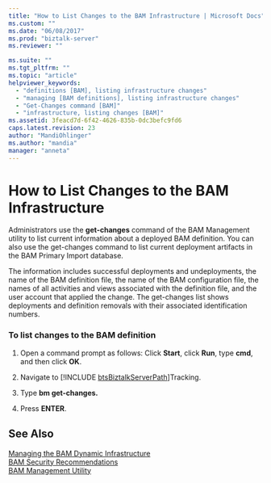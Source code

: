```yaml
---
title: "How to List Changes to the BAM Infrastructure | Microsoft Docs"
ms.custom: ""
ms.date: "06/08/2017"
ms.prod: "biztalk-server"
ms.reviewer: ""

ms.suite: ""
ms.tgt_pltfrm: ""
ms.topic: "article"
helpviewer_keywords: 
  - "definitions [BAM], listing infrastructure changes"
  - "managing [BAM definitions], listing infrastructure changes"
  - "Get-Changes command [BAM]"
  - "infrastructure, listing changes [BAM]"
ms.assetid: 3feacd7d-6f42-4626-835b-0dc3befc9fd6
caps.latest.revision: 23
author: "MandiOhlinger"
ms.author: "mandia"
manager: "anneta"
---
```

# How to List Changes to the BAM Infrastructure
Administrators use the **get-changes** command of the BAM Management utility to list current information about a deployed BAM definition. You can also use the get-changes command to list current deployment artifacts in the BAM Primary Import database.  
  
 The information includes successful deployments and undeployments, the name of the BAM definition file, the name of the BAM configuration file, the names of all activities and views associated with the definition file, and the user account that applied the change. The get-changes list shows deployments and definition removals with their associated identification numbers.  
  
### To list changes to the BAM definition  
  
1. Open a command prompt as follows: Click **Start**, click **Run**, type **cmd**, and then click **OK**.  
  
2. Navigate to [!INCLUDE [btsBiztalkServerPath](../includes/btsbiztalkserverpath-md.md)]Tracking.  
  
3. Type **bm get-changes.**  
  
4. Press **ENTER**.  
  
## See Also  
 [Managing the BAM Dynamic Infrastructure](../core/managing-the-bam-dynamic-infrastructure.md)   
 [BAM Security Recommendations](../core/bam-security-recommendations.md)   
 [BAM Management Utility](../core/bam-management-utility.md)